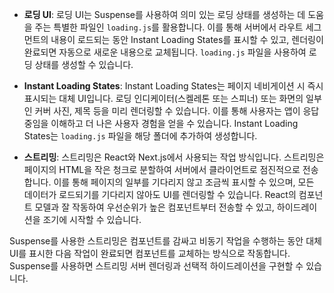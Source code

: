
- **로딩 UI**: 로딩 UI는 Suspense를 사용하여 의미 있는 로딩 상태를 생성하는 데 도움을 주는 특별한 파일인 `loading.js`를 활용합니다. 이를 통해 서버에서 라우트 세그먼트의 내용이 로드되는 동안 Instant Loading States를 표시할 수 있고, 렌더링이 완료되면 자동으로 새로운 내용으로 교체됩니다. `loading.js` 파일을 사용하여 로딩 상태를 생성할 수 있습니다.
    
- **Instant Loading States**: Instant Loading States는 페이지 네비게이션 시 즉시 표시되는 대체 UI입니다. 로딩 인디케이터(스켈레톤 또는 스피너) 또는 화면의 일부인 커버 사진, 제목 등을 미리 렌더링할 수 있습니다. 이를 통해 사용자는 앱이 응답 중임을 이해하고 더 나은 사용자 경험을 얻을 수 있습니다. Instant Loading States는 `loading.js` 파일을 해당 폴더에 추가하여 생성합니다.
    
- **스트리밍**: 스트리밍은 React와 Next.js에서 사용되는 작업 방식입니다. 스트리밍은 페이지의 HTML을 작은 청크로 분할하여 서버에서 클라이언트로 점진적으로 전송합니다. 이를 통해 페이지의 일부를 기다리지 않고 조금씩 표시할 수 있으며, 모든 데이터가 로드되기를 기다리지 않아도 UI를 렌더링할 수 있습니다. React의 컴포넌트 모델과 잘 작동하여 우선순위가 높은 컴포넌트부터 전송할 수 있고, 하이드레이션을 조기에 시작할 수 있습니다.
    

Suspense를 사용한 스트리밍은 컴포넌트를 감싸고 비동기 작업을 수행하는 동안 대체 UI를 표시한 다음 작업이 완료되면 컴포넌트를 교체하는 방식으로 작동합니다. Suspense를 사용하면 스트리밍 서버 렌더링과 선택적 하이드레이션을 구현할 수 있습니다.